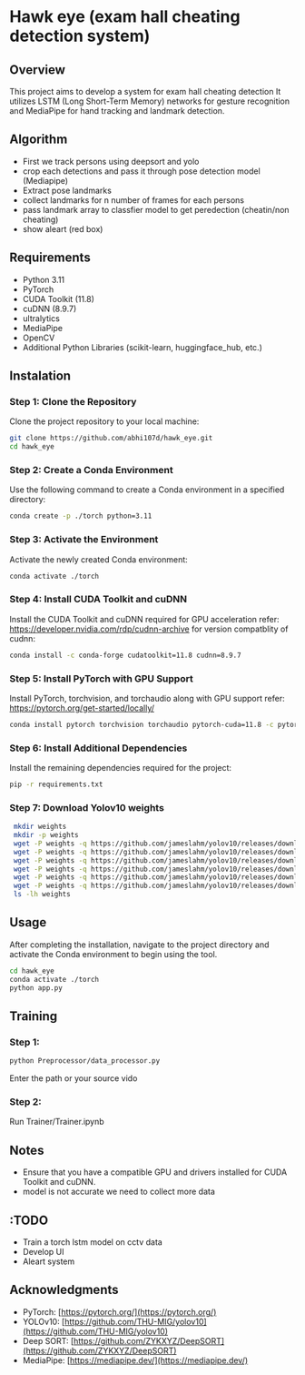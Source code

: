 # Hawk eye (exam hall cheating detection system) 

## Overview
This project aims to develop a system for exam hall cheating detection It utilizes LSTM (Long Short-Term Memory) networks for gesture recognition and MediaPipe for hand tracking and landmark detection.

## Algorithm
 - First we track persons using deepsort and yolo
 - crop each detections and pass it through pose detection model (Mediapipe)
 - Extract pose landmarks
 - collect landmarks for n number of frames for each persons 
 - pass landmark array to classfier model to get peredection (cheatin/non cheating)
 - show aleart (red box)

## Requirements
- Python 3.11
- PyTorch
- CUDA Toolkit (11.8)
- cuDNN (8.9.7)
- ultralytics
- MediaPipe
- OpenCV
- Additional Python Libraries (scikit-learn, huggingface_hub, etc.)

## Instalation

### Step 1: Clone the Repository
Clone the project repository to your local machine:
```bash
git clone https://github.com/abhi107d/hawk_eye.git
cd hawk_eye
```

### Step 2: Create a Conda Environment 
Use the following command to create a Conda environment in a specified directory:
```bash
conda create -p ./torch python=3.11
```

### Step 3: Activate the Environment
Activate the newly created Conda environment:
```bash
conda activate ./torch
```

### Step 4: Install CUDA Toolkit and cuDNN
Install the CUDA Toolkit and cuDNN required for GPU acceleration
refer: https://developer.nvidia.com/rdp/cudnn-archive for version compatblity of cudnn:
```bash
conda install -c conda-forge cudatoolkit=11.8 cudnn=8.9.7
```

### Step 5: Install PyTorch with GPU Support
Install PyTorch, torchvision, and torchaudio along with GPU support
refer: https://pytorch.org/get-started/locally/ 
```bash
conda install pytorch torchvision torchaudio pytorch-cuda=11.8 -c pytorch -c nvidia
```

### Step 6: Install Additional Dependencies
Install the remaining dependencies required for the project:
```bash
pip -r requirements.txt
```

### Step 7: Download Yolov10 weights
```bash
 mkdir weights
 mkdir -p weights
 wget -P weights -q https://github.com/jameslahm/yolov10/releases/download/v1.0/yolov10n.pt
 wget -P weights -q https://github.com/jameslahm/yolov10/releases/download/v1.0/yolov10s.pt
 wget -P weights -q https://github.com/jameslahm/yolov10/releases/download/v1.0/yolov10m.pt
 wget -P weights -q https://github.com/jameslahm/yolov10/releases/download/v1.0/yolov10b.pt
 wget -P weights -q https://github.com/jameslahm/yolov10/releases/download/v1.0/yolov10x.pt
 wget -P weights -q https://github.com/jameslahm/yolov10/releases/download/v1.0/yolov10l.pt
 ls -lh weights
 ```


## Usage
After completing the installation, navigate to the project directory and activate the Conda environment to begin using the tool.

```bash
cd hawk_eye
conda activate ./torch
python app.py
```

## Training

### Step 1:
```bash
python Preprocessor/data_processor.py
```
Enter the path or your source vido

### Step 2:
Run Trainer/Trainer.ipynb

## Notes
- Ensure that you have a compatible GPU and drivers installed for CUDA Toolkit and cuDNN.
- model is not accurate we need to collect more data

## :TODO
- Train a torch lstm model on cctv data
- Develop UI
- Aleart system 

## Acknowledgments
- PyTorch: [https://pytorch.org/](https://pytorch.org/)
- YOLOv10: [https://github.com/THU-MIG/yolov10](https://github.com/THU-MIG/yolov10)
- Deep SORT: [https://github.com/ZYKXYZ/DeepSORT](https://github.com/ZYKXYZ/DeepSORT)
- MediaPipe: [https://mediapipe.dev/](https://mediapipe.dev/)

